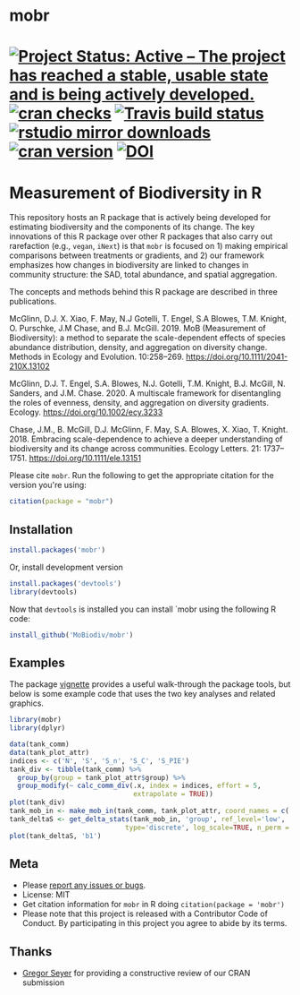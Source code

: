 # mobr
[![Project Status: Active – The project has reached a stable, usable state and is being actively developed.](https://www.repostatus.org/badges/latest/active.svg)](https://www.repostatus.org/#active)
[![cran checks](https://cranchecks.info/badges/worst/mobr)](https://cranchecks.info/pkgs/mobr)
[![Travis build status](https://travis-ci.org/MoBiodiv/mobr.svg?branch=master)](https://travis-ci.org/MoBiodiv/mobr)
[![rstudio mirror downloads](https://cranlogs.r-pkg.org/badges/mobr)](https://github.com/r-hub/cranlogs.app)
[![cran version](https://www.r-pkg.org/badges/version/mobr)](https://cran.r-project.org/package=mobr)
[![DOI](https://zenodo.org/badge/DOI/10.5281/zenodo.4014111.svg)](https://doi.org/10.5281/zenodo.4014111)
============

# Measurement of Biodiversity in R 

This repository hosts an R package that is actively being developed for 
estimating biodiversity and the components of its change. The key innovations of
this R package over other R packages that also carry out rarefaction (e.g.,
`vegan`, `iNext`) is that `mobr` is focused on 1) making empirical comparisons between 
treatments or gradients, and 2) our framework emphasizes how changes in 
biodiversity are linked to changes in community structure: the SAD, total
abundance, and spatial aggregation. 

The concepts and methods behind this R package are described in three publications.

McGlinn, D.J. X. Xiao, F. May, N.J Gotelli, T. Engel, S.A Blowes, T.M. Knight, O. Purschke, J.M Chase, and B.J. McGill. 2019. MoB (Measurement of Biodiversity): a method to separate the scale-dependent effects of species abundance distribution, density, and aggregation on diversity change. Methods in Ecology and Evolution. 10:258–269. https://doi.org/10.1111/2041-210X.13102

McGlinn, D.J. T. Engel, S.A. Blowes, N.J. Gotelli, T.M. Knight, B.J. McGill, N. Sanders, and J.M. Chase. 2020. A multiscale framework for disentangling the roles of evenness, density, and aggregation on diversity gradients. Ecology. https://doi.org/10.1002/ecy.3233

Chase, J.M., B. McGill, D.J. McGlinn, F. May, S.A. Blowes, X. Xiao, T. Knight. 2018. Embracing scale-dependence to achieve a deeper understanding of biodiversity and its change across communities. Ecology Letters. 21: 1737–1751. https://doi.org/10.1111/ele.13151 

Please cite `mobr`. Run the following to get the appropriate citation for the version you're using:

```r
citation(package = "mobr")
```

## Installation

```r
install.packages('mobr')
```

Or, install development version

```r
install.packages('devtools')
library(devtools)
```

Now that `devtools` is installed you can install `mobr using the following R code:

```r
install_github('MoBiodiv/mobr')
```

## Examples

The package [vignette](https://github.com/MoBiodiv/mobr/blob/master/vignettes/mobr_intro.pdf)
provides a useful walk-through the package tools, but below is some example code
that uses the two key analyses and related graphics. 

```r
library(mobr)
library(dplyr)

data(tank_comm)
data(tank_plot_attr)
indices <- c('N', 'S', 'S_n', 'S_C', 'S_PIE')
tank_div <- tibble(tank_comm) %>% 
  group_by(group = tank_plot_attr$group) %>% 
  group_modify(~ calc_comm_div(.x, index = indices, effort = 5,
                               extrapolate = TRUE))
plot(tank_div)
tank_mob_in <- make_mob_in(tank_comm, tank_plot_attr, coord_names = c('x', 'y'))
tank_deltaS <- get_delta_stats(tank_mob_in, 'group', ref_level='low',
                             type='discrete', log_scale=TRUE, n_perm = 5)
plot(tank_deltaS, 'b1')
```

## Meta

* Please [report any issues or bugs](https://github.com/mobiodiv/mobr).
* License: MIT
* Get citation information for `mobr` in R doing `citation(package = 'mobr')`
* Please note that this project is released with a Contributor Code of Conduct. By participating in this project you agree to abide by its terms.

## Thanks

* [Gregor Seyer](https://www.jku.at/en/institute-of-applied-statistics/about/team/gregor-seyer/) for providing a constructive review of our CRAN submission
